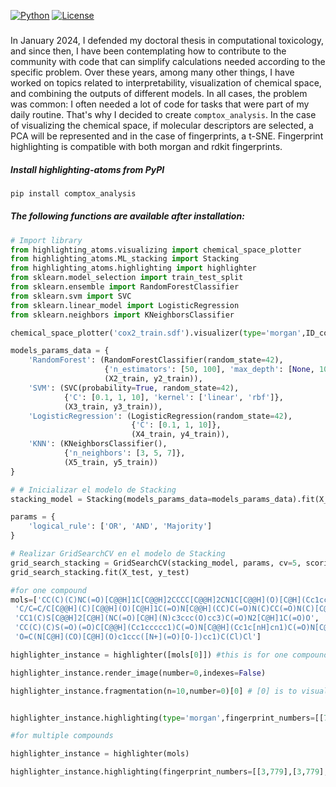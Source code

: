 [![Python](https://img.shields.io/pypi/pyversions/torchquad)](https://img.shields.io/pypi/pyversions/torchquad)
[![License](https://img.shields.io/badge/license-GPLv3-blue)](https://img.shields.io/badge/license-GPLv3-blue)

### 
In January 2024, I defended my doctoral thesis in computational toxicology, and since then, I have been contemplating how to contribute to the community with code that can simplify calculations needed according to the specific problem. Over these years, among many other things, I have worked on topics related to interpretability, visualization of chemical space, and combining the outputs of different models. In all cases, the problem was common: I often needed a lot of code for tasks that were part of my daily routine. That's why I decided to create ``comptox_analysis``. In the case of visualizing the chemical space, if molecular descriptors are selected, a PCA will be represented and in the case of fingerprints, a t-SNE. Fingerprint highlighting is compatible with both morgan and rdkit fingerprints.


##### Install highlighting-atoms from PyPI
```bash
pip install comptox_analysis
```

##### The following functions are available after installation:

```python
# Import library
from highlighting_atoms.visualizing import chemical_space_plotter
from highlighting_atoms.ML_stacking import Stacking
from highlighting_atoms.highlighting import highlighter
from sklearn.model_selection import train_test_split
from sklearn.ensemble import RandomForestClassifier
from sklearn.svm import SVC
from sklearn.linear_model import LogisticRegression
from sklearn.neighbors import KNeighborsClassifier

chemical_space_plotter('cox2_train.sdf').visualizer(type='morgan',ID_column='pchembl_value')

models_params_data = {
    'RandomForest': (RandomForestClassifier(random_state=42), 
                     {'n_estimators': [50, 100], 'max_depth': [None, 10]}, 
                     (X2_train, y2_train)),
    'SVM': (SVC(probability=True, random_state=42), 
            {'C': [0.1, 1, 10], 'kernel': ['linear', 'rbf']}, 
            (X3_train, y3_train)),
    'LogisticRegression': (LogisticRegression(random_state=42), 
                           {'C': [0.1, 1, 10]}, 
                           (X4_train, y4_train)),
    'KNN': (KNeighborsClassifier(), 
            {'n_neighbors': [3, 5, 7]}, 
            (X5_train, y5_train))
}

# # Inicializar el modelo de Stacking
stacking_model = Stacking(models_params_data=models_params_data).fit(X_test, y_test)

params = {
    'logical_rule': ['OR', 'AND', 'Majority']
}

# Realizar GridSearchCV en el modelo de Stacking
grid_search_stacking = GridSearchCV(stacking_model, params, cv=5, scoring='accuracy')
grid_search_stacking.fit(X_test, y_test)

#for one compound
mols=['CC(C)(C)NC(=O)[C@@H]1C[C@@H]2CCCC[C@@H]2CN1C[C@@H](O)[C@H](Cc1ccccc1)NC(=O)[C@H](CC(N)=O)NC(=O)c1ccc2ccccc2n1',
 'C/C=C/C[C@@H](C)[C@@H](O)[C@H]1C(=O)N[C@@H](CC)C(=O)N(C)CC(=O)N(C)[C@@H](CC(C)C)C(=O)N[C@@H](C(C)C)C(=O)N(C)[C@@H](CC(C)C)C(=O)N[C@@H](C)C(=O)N[C@H](C)C(=O)N(C)[C@@H](CC(C)C)C(=O)N(C)[C@@H](CC(C)C)C(=O)N(C)[C@@H](C(C)C)C(=O)N1C',
 'CC1(C)S[C@@H]2[C@H](NC(=O)[C@H](N)c3ccc(O)cc3)C(=O)N2[C@H]1C(=O)O',
 'CC(C)(C)S(=O)(=O)C[C@@H](Cc1ccccc1)C(=O)N[C@@H](Cc1c[nH]cn1)C(=O)N[C@@H](CC1CCCCC1)[C@@H](O)[C@@H](O)C1CC1',
 'O=C(N[C@H](CO)[C@H](O)c1ccc([N+](=O)[O-])cc1)C(Cl)Cl']

highlighter_instance = highlighter([mols[0]]) #this is for one compound

highlighter_instance.render_image(number=0,indexes=False)

highlighter_instance.fragmentation(n=10,number=0)[0] # [0] is to visualize the fragments and [1] to obtain the fragment dict.


highlighter_instance.highlighting(type='morgan',fingerprint_numbers=[[707]]) #this is for one compound. You can specify the fp type and its hyperparameters

#for multiple compounds

highlighter_instance = highlighter(mols)

highlighter_instance.highlighting(fingerprint_numbers=[[3,779],[3,779],[3,779],[3,779],[3,779]])

```
